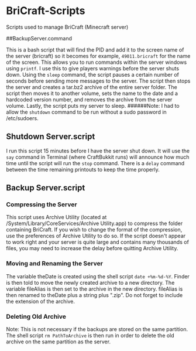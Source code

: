 BriCraft-Scripts
================

Scripts used to manage BriCraft (Minecraft server)

##BackupServer.command

This is a bash script that will find the PID and add it to the screen name of the server (bricraft) so it becomes for example, `49011.bricraft` for the name of the screen. This allows you to run commands within the server windows using `printf`. I use this to give players warnings before the server shuts down. Using the `sleep` command, the script pauses a certain number of seconds before sending more messages to the server. The script then stops the server and creates a tar.bz2 archive of the entire server folder. The script then moves it to another volume, sets the name to the date and a hardcoded version number, and removes the archive from the server volume. Lastly, the script puts my server to sleep. 
######Note: I had to allow the `shutdown` command to be run without a sudo password in /etc/sudoers.

## Shutdown Server.script

I run this script 15 minutes before I have the server shut down. It will use the `say` command in Terminal (where CraftBukkit runs) will announce how much time until the script will run the `stop` command. There is a `delay` command between the time remaining printouts to keep the time properly.

## Backup Server.script


### Compressing the Server

This script uses Archive Utility (located at /System/Library/CoreServices/Archive Utility.app) to compress the folder containing BriCraft. If you wish to change the format of the compression, use the preferences of Archive Utility to do so. If the script doesn't appear to work right and your server is quite large and contains many thousands of files, you may need to increase the delay before quitting Archive Utility.

### Moving and Renaming the Server

The variable theDate is created using the shell script `date +%m-%d-%Y`. Finder is then told to move the newly created archive to a new directory. The variable fileAlias is then set to the archive in the new directory. fileAlias is then renamed to theDate plus a string plus ".zip". Do not forget to include the extension of the archive.

### Deleting Old Archive

Note: This is not necessary if the backups are stored on the same partition.
The shell script `rm PathToArchive` is then run in order to delete the old archive on the same partition as the server.
